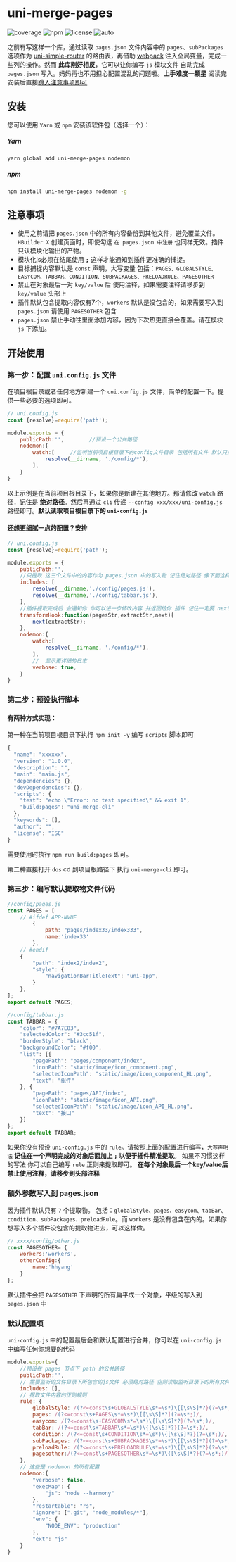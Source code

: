 # uni-merge-pages

![coverage](https://img.shields.io/badge/coverage%20-98%25-green) ![npm](https://img.shields.io/badge/npm%20-v2.6.11-blue) ![license](https://img.shields.io/badge/license-MIT-red) ![auto](https://img.shields.io/badge/auto-100%25-orange)

之前有写这样一个库，通过读取 `pages.json` 文件内容中的 `pages`、`subPackages` 选项作为 [uni-simple-router](https://github.com/SilurianYang/uni-simple-router) 的路由表，再借助 [webpack](https://github.com/webpack/webpack) 注入全局变量，完成一些列的操作。然而 **此库刚好相反**，它可以让你编写 `js` 模块文件 自动完成 `pages.json` 写入。妈妈再也不用担心配置混乱的问题啦。**上手难度一颗星** 阅读完安装后直接[跳入注意事项即可]()
## 安装

您可以使用 `Yarn` 或 `npm` 安装该软件包（选择一个）：

##### Yarn

```sh
yarn global add uni-merge-pages nodemon
```
##### npm

```sh
npm install uni-merge-pages nodemon -g
```

## 注意事项
* 使用之前请把 `pages.json` 中的所有内容备份到其他文件，避免覆盖文件。`HBuilder X` 创建页面时，即使勾选 `在 pages.json 中注册` 也同样无效。插件只认模块化输出的产物。
* 模块化js必须在结尾使用 **`;`** 这样才能通知到插件更准确的捕捉。
* 目标捕捉内容默认是 `const` 声明，大写变量 包括：`PAGES、GLOBALSTYLE、EASYCOM、TABBAR、CONDITION、SUBPACKAGES、PRELOADRULE、PAGESOTHER`
* 禁止在对象最后一对 `key/value` 后 使用注释，如果需要注释请移步到 `key/value` 头部上
* 插件默认包含提取内容仅有7个，`workers` 默认是没包含的，如果需要写入到 `pages.json` 请使用 `PAGESOTHER` 包含
* `pages.json` 禁止手动往里面添加内容，因为下次热更直接会覆盖。请在模块 `js` 下添加。

## 开始使用

### 第一步：配置 `uni.config.js` 文件

在项目根目录或者任何地方新建一个 `uni.config.js` 文件，简单的配置一下。提供一些必要的选项即可。

```js
// uni.config.js
const {resolve}=require('path');

module.exports = {
	publicPath:'',        //预设一个公共路径
	nodemon:{
		watch:[     //监听当前项目根目录下的config文件目录 包括所有文件 默认只提取js文件
			resolve(__dirname, './config/*'),
		],
	}
}
```
以上示例是在当前项目根目录下，如果你是新建在其他地方。那请修改 `watch` 路径，记住是 **绝对路径**。然后再通过 `cli` 传递 `--config xxx/xxx/uni-config.js` 路径即可。**默认读取项目根目录下的 `uni-config.js`**

#### 还想更细腻一点的配置？安排
```js
// uni.config.js
const {resolve}=require('path');

module.exports = {
    publicPath:'',
    //只提取 这三个文件中的内容作为 pages.json 中的写入物 记住绝对路径 像下面这样
	includes: [     
		resolve(__dirname,'./config/pages.js'),
		resolve(__dirname,'./config/tabbar.js'),
    ],
    //插件提取完成后 会通知你 你可以进一步修改内容 并返回给你 插件 记住一定要 next 
	transformHook:function(pagesStr,extractStr,next){   
		next(extractStr);
	},
	nodemon:{
		watch:[
			resolve(__dirname, './config/*'),
        ],
        //  显示更详细的日志
		verbose: true,
	}
}
```
### 第二步：预设执行脚本
#### 有两种方式实现：
第一种在当前项目根目录下执行 `npm init -y` 编写 `scripts` 脚本即可
```js
{
  "name": "xxxxxx",
  "version": "1.0.0",
  "description": "",
  "main": "main.js",
  "dependencies": {},
  "devDependencies": {},
  "scripts": {
    "test": "echo \"Error: no test specified\" && exit 1",
    "build:pages": "uni-merge-cli"
  },
  "keywords": [],
  "author": "",
  "license": "ISC"
}
```
需要使用时执行 `npm run build:pages` 即可。
 
第二种直接打开 `dos` cd 到项目根路径下 执行 `uni-merge-cli` 即可。
 

### 第三步：编写默认提取物文件代码
```js 
//config/pages.js
const PAGES = [
	// #ifdef APP-NVUE
		{
			path: "pages/index33/index333",
			name:'index33'
		},
	// #endif
	{
		"path": "index2/index2",
		"style": {
			"navigationBarTitleText": "uni-app",
		}
	},
];
export default PAGES;

//config/tabbar.js
const TABBAR = {
	"color": "#7A7E83",
	"selectedColor": "#3cc51f",
	"borderStyle": "black",
	"backgroundColor": "#f00",
	"list": [{
		"pagePath": "pages/component/index",
		"iconPath": "static/image/icon_component.png",
		"selectedIconPath": "static/image/icon_component_HL.png",
		"text": "组件"
	}, {
		"pagePath": "pages/API/index",
		"iconPath": "static/image/icon_API.png",
		"selectedIconPath": "static/image/icon_API_HL.png",
		"text": "接口"
	}]
};
export default TABBAR;
``` 
如果你没有预设 `uni-config.js` 中的 `rule`。请按照上面的配置进行编写，`大写声明法` **记住在一个声明完成的对象后面加上 `;` 以便于插件精准提取**。 如果不习惯这样的写法 你可以自己编写 `rule` 正则来提取即可。 **在每个对象最后一个key/value后禁止使用注释，请移步到头部注释**  


### 额外参数写入到 pages.json
因为插件默认只有 `7` 个提取物。 包括：`globalStyle、pages、easycom、tabBar、condition、subPackages、preloadRule`。而 `workers` 是没有包含在内的。如果你想写入多个插件没包含的提取物进去，可以这样做。
```js
// xxxx/config/other.js
const PAGESOTHER= { 
    workers:'workers',
    otherConfig:{
        name:'hhyang'
    }
};
```
默认插件会把 `PAGESOTHER` 下声明的所有扁平成一个对象，平级的写入到`pages.json` 中

### 默认配置项

`uni-config.js` 中的配置最后会和默认配置进行合并，你可以在 `uni-config.js` 中编写任何你想要的代码

```js
module.exports={
    //预设在 pages 节点下 path 的公共路径
    publicPath:'',     
    // 需要监听的文件目录下所包含的js文件 必须绝对路径 空则读取监听目录下的所有文件
    includes: [],
    // 提取文件内容的正则规则
	rule: {
		globalStyle: /(?<=const\s+GLOBALSTYLE\s*=\s*)\{[\s\S]*?}(?=\s*;)/,
		pages: /(?<=const\s+PAGES\s*=\s*)\[[\s\S]*?](?=\s*;)/,
		easycom: /(?<=const\s+EASYCOM\s*=\s*)\{[\s\S]*?}(?=\s*;)/,
		tabBar: /(?<=const\s+TABBAR\s*=\s*)\{[\s\S]*?}(?=\s*;)/,
		condition: /(?<=const\s+CONDITION\s*=\s*)\{[\s\S]*?}(?=\s*;)/,
		subPackages: /(?<=const\s+SUBPACKAGES\s*=\s*)\[[\s\S]*?](?=\s*;)/,
        preloadRule: /(?<=const\s+PRELOADRULE\s*=\s*)\{[\s\S]*?}(?=\s*;)/,
        pagesother:/(?<=const\s+PAGESOTHER\s*=\s*)\{[\s\S]*?}(?=\s*;)/
    },
    // 这些是 nodemon 的所有配置
    nodemon:{
        "verbose": false,
        "execMap": {
            "js": "node --harmony"
        },
        "restartable": "rs",
        "ignore": [".git", "node_modules/*"],
        "env": {
            "NODE_ENV": "production"
        },
        "ext": "js"
    }
}
```